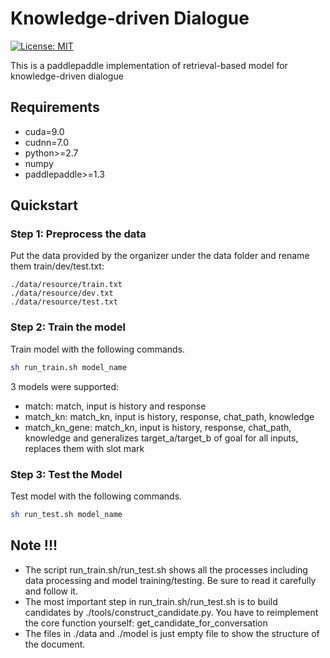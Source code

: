 Knowledge-driven Dialogue
=============================
[![License: MIT](https://img.shields.io/badge/License-MIT-yellow.svg)](https://opensource.org/licenses/MIT)

This is a paddlepaddle implementation of retrieval-based model for knowledge-driven dialogue

## Requirements

* cuda=9.0
* cudnn=7.0
* python>=2.7
* numpy
* paddlepaddle>=1.3

## Quickstart

### Step 1: Preprocess the data

Put the data provided by the organizer under the data folder and rename them  train/dev/test.txt: 

```
./data/resource/train.txt
./data/resource/dev.txt
./data/resource/test.txt
```

### Step 2: Train the model

Train model with the following commands. 

```bash
sh run_train.sh model_name
```

3 models were supported:
- match: match, input is history and response
- match_kn: match_kn, input is history, response, chat_path, knowledge
- match_kn_gene: match_kn, input is history, response, chat_path, knowledge and generalizes target_a/target_b of goal for all inputs, replaces them with slot mark

### Step 3: Test the Model

Test model with the following commands.

```bash
sh run_test.sh model_name
```

## Note !!!

* The script run_train.sh/run_test.sh shows all the processes including data processing and model training/testing. Be sure to read it carefully and follow it.
* The most important step in run_train.sh/run_test.sh is to build candidates by ./tools/construct_candidate.py. You have to reimplement the core function yourself: get_candidate_for_conversation
* The files in ./data and ./model is just empty file to show the structure of the document.